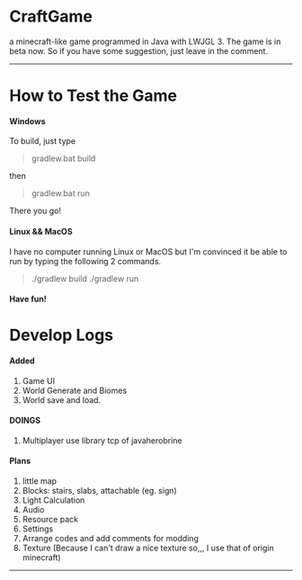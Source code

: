 # CraftGame
a minecraft-like game programmed in Java with LWJGL 3.
The game is in beta now. So if you have some suggestion, just leave in the comment.
****

# How to Test the Game

#### Windows

To build, just type
> gradlew.bat build

then
> gradlew.bat run

There you go!

#### Linux && MacOS

I have no computer running Linux or MacOS
but I'm convinced it be able to run by typing the following 2 commands.

> ./gradlew build
> ./gradlew run

#### Have fun!

# Develop Logs

#### Added

1. Game UI
2. World Generate and Biomes
3. World save and load.

#### DOINGS

1. Multiplayer
   use library tcp of javaherobrine

#### Plans

1. little map
2. Blocks: stairs, slabs, attachable (eg. sign)
3. Light Calculation
4. Audio
5. Resource pack
6. Settings
7. Arrange codes and add comments for modding
8. Texture (Because I can't draw a nice texture so,,, I use that of origin minecraft)

****
